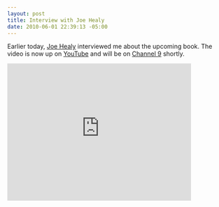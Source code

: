 ```yaml
---
layout: post
title: Interview with Joe Healy
date: 2010-06-01 22:39:13 -05:00
---
```


Earlier today, [Joe Healy](http://devfish.net) interviewed me about the upcoming book. The video is now up on [YouTube](http://www.youtube.com/watch?v=Gbjp2qHNTMc) and will be on [Channel 9](http://channel9.msdn.com/tags/florida/) shortly.

<iframe width="420" height="315" src="https://www.youtube.com/embed/Gbjp2qHNTMc" frameborder="0" allowfullscreen></iframe>